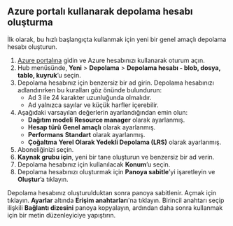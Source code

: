 ## <a name="create-a-storage-account-using-the-azure-portal"></a>Azure portalı kullanarak depolama hesabı oluşturma

İlk olarak, bu hızlı başlangıçta kullanmak için yeni bir genel amaçlı depolama hesabı oluşturun. 

1. [Azure portalına](https://portal.azure.com) gidin ve Azure hesabınızı kullanarak oturum açın. 
2. Hub menüsünde, **Yeni** > **Depolama** > **Depolama hesabı - blob, dosya, tablo, kuyruk**’u seçin. 
3. Depolama hesabınız için benzersiz bir ad girin. Depolama hesabınızı adlandırırken bu kuralları göz önünde bulundurun:
    - Ad 3 ile 24 karakter uzunluğunda olmalıdır.
    - Ad yalnızca sayılar ve küçük harfler içerebilir.
4. Aşağıdaki varsayılan değerlerin ayarlandığından emin olun: 
    - **Dağıtım modeli** **Resource manager** olarak ayarlanmış.
    - **Hesap türü** **Genel amaçlı** olarak ayarlanmış.
    - **Performans** **Standart** olarak ayarlanmış.
    - **Çoğaltma** **Yerel Olarak Yedekli Depolama (LRS)** olarak ayarlanmış.
5. Aboneliğinizi seçin. 
6. **Kaynak grubu için**, yeni bir tane oluşturun ve benzersiz bir ad verin. 
7. Depolama hesabınız için kullanılacak **Konum**’u seçin.
8. Depolama hesabınızı oluşturmak için **Panoya sabitle**’yi işaretleyin ve **Oluştur**’a tıklayın. 

Depolama hesabınız oluşturulduktan sonra panoya sabitlenir. Açmak için tıklayın. **Ayarlar** altında **Erişim anahtarları**'na tıklayın. Birincil anahtarı seçip ilişkili **Bağlantı dizesini** panoya kopyalayın, ardından daha sonra kullanmak için bir metin düzenleyiciye yapıştırın.

